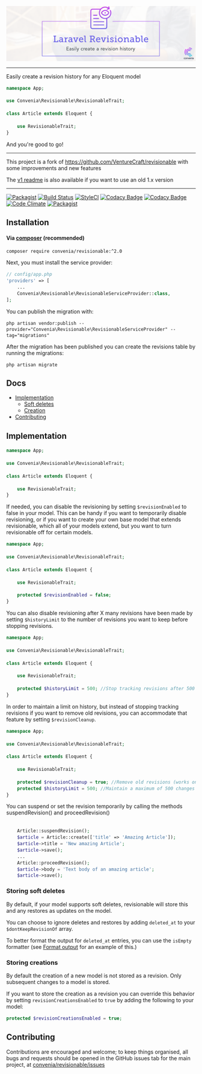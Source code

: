 ![logo](revisionable.png)

---

Easily create a revision history for any Eloquent model

```php
namespace App;

use Convenia\Revisionable\RevisionableTrait;

class Article extends Eloquent {
  
    use RevisionableTrait;
}
```

And you're good to go!

---

This project is a fork of https://github.com/VentureCraft/revisionable with some improvements and new features

The [v1 readme](README_v1.md) is also available if you want to use an old 1.x version 

---

[![Packagist](https://img.shields.io/packagist/v/convenia/revisionable.svg)](https://packagist.org/packages/convenia/revisionable)
[![Build Status](https://travis-ci.org/convenia/revisionable.svg?branch=master)](https://travis-ci.org/convenia/revisionable) [![StyleCI](https://styleci.io/repos/83733995/shield?branch=master)](https://styleci.io/repos/83733995) [![Codacy Badge](https://api.codacy.com/project/badge/Grade/e4ec883fea5d4973a30738c5a1fff1e3)](https://www.codacy.com/app/Convenia/revisionable?utm_source=github.com&amp;utm_medium=referral&amp;utm_content=convenia/revisionable&amp;utm_campaign=Badge_Grade) [![Codacy Badge](https://api.codacy.com/project/badge/Coverage/e4ec883fea5d4973a30738c5a1fff1e3)](https://www.codacy.com/app/Convenia/revisionable?utm_source=github.com&amp;utm_medium=referral&amp;utm_content=convenia/revisionable&amp;utm_campaign=Badge_Coverage) [![Code Climate](https://codeclimate.com/github/convenia/revisionable/badges/gpa.svg)](https://codeclimate.com/github/convenia/revisionable) [![Packagist](https://img.shields.io/packagist/dm/convenia/revisionable.svg)](https://packagist.org/packages/convenia/revisionable)

## Installation

#### Via [composer](http://getcomposer.org/doc/00-intro.md) (recommended)

```
composer require convenia/revisionable:^2.0
```

Next, you must install the service provider:

```php
// config/app.php
'providers' => [
    ...
    Convenia\Revisionable\RevisionableServiceProvider::class,
];
```
You can publish the migration with:

```
php artisan vendor:publish --provider="Convenia\Revisionable\RevisionableServiceProvider" --tag="migrations"
```

After the migration has been published you can create the revisions table by running the migrations:

```
php artisan migrate
```

## Docs

* [Implementation](#implementation)
  * [Soft deletes](#soft)
  * [Creation](#create)
* [Contributing](#contributing)


<a name="implementation"></a>
## Implementation

```php
namespace App;

use Convenia\Revisionable\RevisionableTrait;

class Article extends Eloquent {
  
    use RevisionableTrait;
}
```

If needed, you can disable the revisioning by setting `$revisionEnabled` to false in your model. This can be handy if you want to temporarily disable revisioning, or if you want to create your own base model that extends revisionable, which all of your models extend, but you want to turn revisionable off for certain models.

```php
namespace App;

use Convenia\Revisionable\RevisionableTrait;

class Article extends Eloquent {
  
    use RevisionableTrait;
    
    protected $revisionEnabled = false;
}
```

You can also disable revisioning after X many revisions have been made by setting `$historyLimit` to the number of revisions you want to keep before stopping revisions.

```php
namespace App;

use Convenia\Revisionable\RevisionableTrait;

class Article extends Eloquent {
  
    use RevisionableTrait;
        
    protected $historyLimit = 500; //Stop tracking revisions after 500 changes have been made.
}
```
In order to maintain a limit on history, but instead of stopping tracking revisions if you want to remove old revisions, you can accommodate that feature by setting `$revisionCleanup`.

```php
namespace App;

use Convenia\Revisionable\RevisionableTrait;

class Article extends Eloquent {
  
    use RevisionableTrait;
            
    protected $revisionCleanup = true; //Remove old revisions (works only when used with $historyLimit)
    protected $historyLimit = 500; //Maintain a maximum of 500 changes at any point of time, while cleaning up old revisions.
}
```
You can suspend or set the revision temporarily by calling the methods suspendRevision() and proceedRevision()

```php

    Article::suspendRevision();
    $article = Article::create(['title' => 'Amazing Article']);
    $article->title = 'New amazing Article';
    $article->save();
    ...
    Article::proceedRevision();
    $article->body = 'Text body of an amazing article';
    $article->save();

```

<a name="soft"></a>
### Storing soft deletes

By default, if your model supports soft deletes, revisionable will store this and any restores as updates on the model.

You can choose to ignore deletes and restores by adding `deleted_at` to your `$dontKeepRevisionOf` array.

To better format the output for `deleted_at` entries, you can use the `isEmpty` formatter (see <a href="#format-output">Format output</a> for an example of this.)


<a name="create"></a>
### Storing creations

By default the creation of a new model is not stored as a revision.
Only subsequent changes to a model is stored.

If you want to store the creation as a revision you can override this behavior by setting `revisionCreationsEnabled` to `true` by adding the following to your model:
```php
protected $revisionCreationsEnabled = true;
```


<a name="contributing"></a>
## Contributing

Contributions are encouraged and welcome; to keep things organised, all bugs and requests should be
opened in the GitHub issues tab for the main project, at [convenia/revisionable/issues](https://github.com/convenia/revisionable/issues)